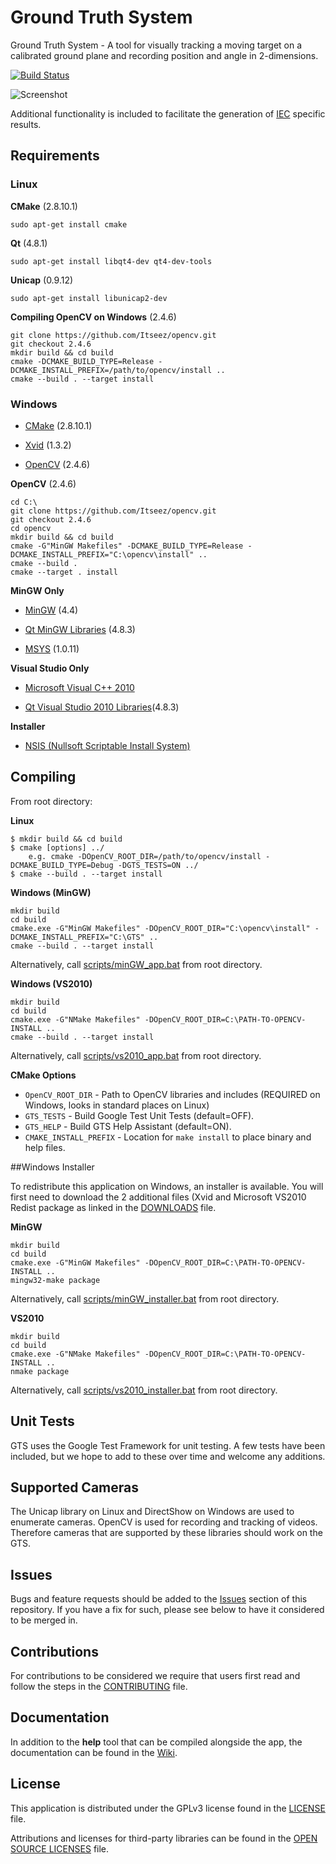 # Ground Truth System

Ground Truth System - A tool for visually tracking a moving target on a calibrated ground plane and recording position and angle in 2-dimensions.

[![Build Status](https://travis-ci.org/dysonltd/gts.png?branch=develop)](https://travis-ci.org/dysonltd/gts)

![Screenshot](help/doc/gts_userguide_files/screenshot.png?raw=true)

Additional functionality is included to facilitate the generation of [IEC](http://www.iec.ch/) specific results.

## Requirements

### Linux

__CMake__ (2.8.10.1)
	
	sudo apt-get install cmake

__Qt__ (4.8.1)
	
	sudo apt-get install libqt4-dev qt4-dev-tools
	
__Unicap__ (0.9.12)

	sudo apt-get install libunicap2-dev

__Compiling OpenCV on Windows__ (2.4.6)

	git clone https://github.com/Itseez/opencv.git 
	git checkout 2.4.6
	mkdir build && cd build
	cmake -DCMAKE_BUILD_TYPE=Release -DCMAKE_INSTALL_PREFIX=/path/to/opencv/install ..
	cmake --build . --target install



### Windows

* [CMake](http://www.cmake.org/cmake/resources/software.html) (2.8.10.1)

* [Xvid](http://www.xvid.org/) (1.3.2)

* [OpenCV](http://sourceforge.net/projects/opencvlibrary/files/opencv-win/) (2.4.6)
 
__OpenCV__ (2.4.6)

	cd C:\
	git clone https://github.com/Itseez/opencv.git 
	git checkout 2.4.6
	cd opencv
	mkdir build && cd build
	cmake -G"MinGW Makefiles" -DCMAKE_BUILD_TYPE=Release -DCMAKE_INSTALL_PREFIX="C:\opencv\install" ..
	cmake --build .
	cmake --target . install

__MinGW Only__

* [MinGW](ftp://ftp.qt.nokia.com/misc/MinGW-gcc440_1.zip) (4.4)

* [Qt MinGW Libraries](http://qt-project.org/downloads) (4.8.3)

* [MSYS](http://www.mingw.org/wiki/MSYS) (1.0.11)

__Visual Studio Only__

* [Microsoft Visual C++ 2010](http://www.microsoft.com/visualstudio/eng/products/visual-studio-2010-express)

* [Qt Visual Studio 2010 Libraries](http://download.qt-project.org/official_releases/qt/4.8/4.8.5/qt-win-opensource-4.8.5-vs2010.exe)(4.8.3)

__Installer__

* [NSIS (Nullsoft Scriptable Install System)](http://nsis.sourceforge.net/)

## Compiling

From root directory:

__Linux__

	$ mkdir build && cd build
	$ cmake [options] ../
	    e.g. cmake -DOpenCV_ROOT_DIR=/path/to/opencv/install -DCMAKE_BUILD_TYPE=Debug -DGTS_TESTS=ON ../
	$ cmake --build . --target install

__Windows (MinGW)__

	mkdir build
	cd build
	cmake.exe -G"MinGW Makefiles" -DOpenCV_ROOT_DIR="C:\opencv\install" -DCMAKE_INSTALL_PREFIX="C:\GTS" ..   
	cmake --build . --target install

Alternatively, call [scripts/minGW_app.bat](scripts/minGW_app.bat) from root directory.

__Windows (VS2010)__

	mkdir build
	cd build
	cmake.exe -G"NMake Makefiles" -DOpenCV_ROOT_DIR=C:\PATH-TO-OPENCV-INSTALL ..
	cmake --build . --target install
	
Alternatively, call [scripts/vs2010_app.bat](scripts/vs2010_app.bat) from root directory.

__CMake Options__

- `OpenCV_ROOT_DIR` - Path to OpenCV libraries and includes (REQUIRED on Windows, looks in standard places on Linux)
- `GTS_TESTS` - Build Google Test Unit Tests (default=OFF).
- `GTS_HELP` - Build GTS Help Assistant (default=ON).
- `CMAKE_INSTALL_PREFIX` - Location for `make install` to place binary and help files.  

##Windows Installer

To redistribute this application on Windows, an installer is available. You will first need to download the 2 additional files (Xvid and Microsoft VS2010 Redist package as linked in the [DOWNLOADS](/installer/files/DOWNLOADS) file.

__MinGW__
	
	mkdir build
	cd build
	cmake.exe -G"MinGW Makefiles" -DOpenCV_ROOT_DIR=C:\PATH-TO-OPENCV-INSTALL ..
	mingw32-make package

Alternatively, call [scripts/minGW_installer.bat](scripts/minGW_installer.bat) from root directory.

__VS2010__
  	
	mkdir build
	cd build
	cmake.exe -G"NMake Makefiles" -DOpenCV_ROOT_DIR=C:\PATH-TO-OPENCV-INSTALL .. 
	nmake package
	
Alternatively, call [scripts/vs2010_installer.bat](scripts/vs2010_installer.bat) from root directory.

## Unit Tests

GTS uses the Google Test Framework for unit testing. A few tests have been included, but we hope to add to these over time and welcome any additions.

## Supported Cameras

The Unicap library on Linux and DirectShow on Windows are used to enumerate cameras. OpenCV is used for recording and tracking of videos.
Therefore cameras that are supported by these libraries should work on the GTS.

## Issues

Bugs and feature requests should be added to the [Issues](https://github.com/dysonltd/gts/issues) section of this repository. If you have a fix for such, please see below to have it considered to be merged in.

## Contributions

For contributions to be considered we require that users first read and follow the steps in the [CONTRIBUTING](CONTRIBUTING.md) file.

## Documentation 

In addition to the __help__ tool that can be compiled alongside the app, the documentation can be found in the [Wiki](https://github.com/dysonltd/gts/wiki).

## License

This application is distributed under the GPLv3 license found in the [LICENSE](LICENSE) file.

Attributions and licenses for third-party libraries can be found in the [OPEN SOURCE LICENSES](OPENSOURCE_LICENSES) file.
